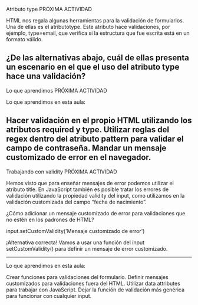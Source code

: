 Atributo type
PRÓXIMA ACTIVIDAD

HTML nos regala algunas herramientas para la validación de formularios. Una de ellas es el atributotype. Este atributo hace validaciones, por ejemplo, type=email, que verifica si la estructura que fue escrita está en un formato válido.

¿De las alternativas abajo, cuál de ellas presenta un escenario en el que el uso del atributo type hace una validación?
-----------
Lo que aprendimos
PRÓXIMA ACTIVIDAD

Lo que aprendimos en esta aula:

Hacer validación en el propio HTML utilizando los atributos required y type.
Utilizar reglas del regex dentro del atributo pattern para validar el campo de contraseña.
Mandar un mensaje customizado de error en el navegador.
------------------------
Trabajando con validity
PRÓXIMA ACTIVIDAD

Hemos visto que para enseñar mensajes de error podemos utilizar el atributo title. En JavaScript también es posible tratar los errores de validación utilizando la propiedad validity del input, como utilizamos en la validación customizada del campo “fecha de nacimiento”.

¿Cómo adicionar un mensaje customizado de error para validaciones que no estén en los padrones de HTML?

input.setCustomValidity('Mensaje customizado de error')

¡Alternativa correcta! Vamos a usar una función del input setCustomValidity() para definir un mensaje de error customizado.

-----------

Lo que aprendimos en esta aula:

Crear funciones para validaciones del formulario.
Definir mensajes customizados para validaciones fuera del HTML.
Utilizar data attributes para trabajar con JavaScript.
Dejar la función de validación más genérica para funcionar con cualquier input.
